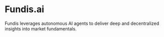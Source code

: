 # Fundis.ai

Fundis leverages autonomous AI agents to deliver deep and decentralized insights into market fundamentals.